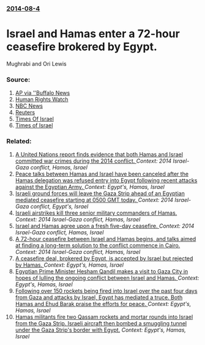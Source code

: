 ### [2014-08-4](/news/2014/08/4/index.md)

# Israel and Hamas enter a 72-hour ceasefire brokered by Egypt. 

Mughrabi and Ori Lewis


### Source:

1. [AP via ''Buffalo News](http://www.buffalonews.com/associated-press/2014-14-08/Israeli-airstrike-kills-militant-leader-in-Gaza)
2. [Human Rights Watch](http://www.hrw.org/news/2014/08/04/gaza-israeli-soldiers-shoot-and-kill-fleeing-civilians)
3. [NBC News](http://www.nbcnews.com/storyline/middle-east-unrest/israel-withdraws-most-troops-gaza-u-s-condemns-airstrike-n171611)
4. [Reuters](http://www.reuters.com/article/2014/08/04/us-mideast-gaza-idUSKBN0G008720140804)
5. [Times Of Israel](http://www.timesofisrael.com/in-tractor-rampage-a-return-to-a-familiar-and-deadly-terror-method/)
6. [Times of Israel](http://www.timesofisrael.com/israel-hamas-agree-to-egypt-proposal-for-72-hour-truce/)

### Related:

1. [A United Nations report finds evidence that both Hamas and Israel committed war crimes during the 2014 conflict. ](/news/2015/06/22/a-united-nations-report-finds-evidence-that-both-hamas-and-israel-committed-war-crimes-during-the-2014-conflict.md) _Context: 2014 Israel-Gaza conflict, Hamas, Israel_
2. [Peace talks between Hamas and Israel have been canceled after the Hamas delegation was refused entry into Egypt following recent attacks against the Egyptian Army. ](/news/2014/10/26/peace-talks-between-hamas-and-israel-have-been-canceled-after-the-hamas-delegation-was-refused-entry-into-egypt-following-recent-attacks-aga.md) _Context: Egypt's, Hamas, Israel_
3. [Israeli ground forces will leave the Gaza Strip ahead of an Egyptian mediated ceasefire starting at 0500 GMT today. ](/news/2014/08/5/israeli-ground-forces-will-leave-the-gaza-strip-ahead-of-an-egyptian-mediated-ceasefire-starting-at-0500-gmt-today.md) _Context: 2014 Israel-Gaza conflict, Egypt's, Israel_
4. [Israeli airstrikes kill three senior military commanders of Hamas. ](/news/2014/08/21/israeli-airstrikes-kill-three-senior-military-commanders-of-hamas.md) _Context: 2014 Israel-Gaza conflict, Hamas, Israel_
5. [Israel and Hamas agree upon a fresh five-day ceasefire. ](/news/2014/08/14/israel-and-hamas-agree-upon-a-fresh-five-day-ceasefire.md) _Context: 2014 Israel-Gaza conflict, Hamas, Israel_
6. [A 72-hour ceasefire between Israel and Hamas begins, and talks aimed at finding a long-term solution to the conflict commence in Cairo. ](/news/2014/08/11/a-72-hour-ceasefire-between-israel-and-hamas-begins-and-talks-aimed-at-finding-a-long-term-solution-to-the-conflict-commence-in-cairo.md) _Context: 2014 Israel-Gaza conflict, Hamas, Israel_
7. [A ceasefire deal, brokered by Egypt, is accepted by Israel but rejected by Hamas. ](/news/2014/07/15/a-ceasefire-deal-brokered-by-egypt-is-accepted-by-israel-but-rejected-by-hamas.md) _Context: Egypt's, Hamas, Israel_
8. [Egyptian Prime Minister Hesham Qandil makes a visit to Gaza City in hopes of lulling the ongoing conflict between Israel and Hamas. ](/news/2012/11/16/egyptian-prime-minister-hesham-qandil-makes-a-visit-to-gaza-city-in-hopes-of-lulling-the-ongoing-conflict-between-israel-and-hamas.md) _Context: Egypt's, Hamas, Israel_
9. [Following over 150 rockets being fired into Israel over the past four days from Gaza and attacks by Israel, Egypt has mediated a truce. Both Hamas and Ehud Barak praise the efforts for peace. ](/news/2012/11/13/following-over-150-rockets-being-fired-into-israel-over-the-past-four-days-from-gaza-and-attacks-by-israel-egypt-has-mediated-a-truce-both.md) _Context: Egypt's, Hamas, Israel_
10. [Hamas militants fire two Qassam rockets and mortar rounds into Israel from the Gaza Strip. Israeli aircraft then bombed a smuggling tunnel under the Gaza Strip's border with Egypt.](/news/2010/09/15/hamas-militants-fire-two-qassam-rockets-and-mortar-rounds-into-israel-from-the-gaza-strip-israeli-aircraft-then-bombed-a-smuggling-tunnel-u.md) _Context: Egypt's, Hamas, Israel_
